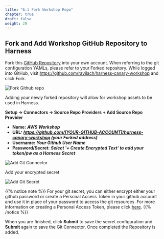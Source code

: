 ```yaml
---
title: "6.1 Fork Workshop Repo"
chapter: true
draft: false
weight: 20
---
```


## Fork and Add Workshop GitHub Repository to Harness
Fork this [GitHub Repository](https://github.com/ravilach/harness-canary-workshop) into your
own account. When referring to the git configuration YAMLs, please refer to your Forked
repository. While logged into GitHub, visit https://github.com/ravilach/harness-canary-workshop
and click Fork.

![Fork Github repo](/images/fork_repo.png)

Adding your newly forked repository will allow for workshop assets to be used in Harness. 

**Setup -> Connectors -> Source Repo Providers + Add Source Repo Provider**

* **Name:** ***AWS Workshop***
* **URL:** ***https://github.com/[YOUR-GITHUB-ACCOUNT]/harness-canary-workshop (your Forked address)***
* **Username:** ***Your Github User Name***
* **Password/Secret:** ***Select '+ Create Encrypted Text' to add your token/pw as a Harness Secret***

![Add Git Connector](/images/aws_git_connector.png)

  Add your encrypted secret

![Add Git Secret](/images/git_encrypted_secret.png)

{{% notice note %}} 
For your git secret, you can either encrypt either your github password or create a Personal Access Token in your github account and use it in place of your password to access the git resources.  For more information on creating a Personal Access Token, please click [here](https://docs.github.com/en/github/authenticating-to-github/creating-a-personal-access-token).
{{% /notice %}}

When you are finished, click **Submit** to save the secret configuration and **Submit** again to save the Git Connector.  Once completed the Repository is added. 
